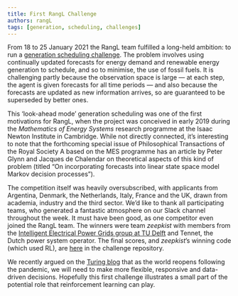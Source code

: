```yaml
---
title: First RangL Challenge
authors: rangL
tags: [generation, scheduling, challenges]
---
```


From 18 to 25 January 2021 the RangL team fulfilled a long-held ambition: to run a [generation scheduling challenge](http://challenges.rangl.org/web/challenges/challenge-page/1/overview). The problem involves using continually updated forecasts for energy demand and renewable energy generation to schedule, and so to minimise, the use of fossil fuels. It is challenging partly because the observation space is large — at each step, the agent is given forecasts for all time periods — and also because the forecasts are updated as new information arrives, so are guaranteed to be superseded by better ones.

This ‘look-ahead mode’ generation scheduling was one of the first motivations for RangL, when the project was conceived in early 2019 during the *Mathematics of Energy Systems* research programme at the Isaac Newton Institute in Cambridge. While not directly connected, it’s interesting to note that the forthcoming special issue of Philosophical Transactions of the Royal Society A based on the MES programme has an article by Peter Glynn and Jacques de Chalendar on theoretical aspects of this kind of problem (titled “On incorporating forecasts into linear state space model Markov decision processes”).

The competition itself was heavily oversubscribed, with applicants from Argentina, Denmark, the Netherlands, Italy, France and the UK, drawn from academia, industry and the third sector. We’d like to thank all participating teams, who generated a fantastic atmosphere on our Slack channel throughout the week. It must have been good, as one competitor even joined the RangL team. The winners were team *zeepkist* with members from the [Intelligent Electrical Power Grids group at TU Delft](https://www.tudelft.nl/en/eemcs/the-faculty/departments/electrical-sustainable-energy/intelligent-electrical-power-grids-iepg-group/) and Tennet, the Dutch power system operator. The final scores, and *zeepkist*’s winning code (which used RL), are [here](https://gitlab.com/rangl-public/generation-scheduling-challenge-january-2021/-/tree/master/teams) in the challenge repository.

We recently argued on the [Turing blog](https://www.turing.ac.uk/blog/our-infrastructure-systems-are-undergoing-sea-change-we-need-ai-point-way) that as the world reopens following the pandemic, we will need to make more flexible, responsive and data-driven decisions. Hopefully this first challenge illustrates a small part of the potential role that reinforcement learning can play.
